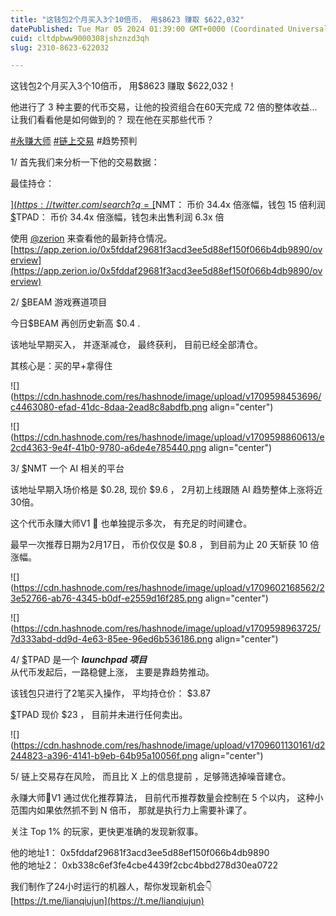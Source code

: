 ```yaml
---
title: "这钱包2个月买入3个10倍币， 用$8623 赚取 $622,032"
datePublished: Tue Mar 05 2024 01:39:00 GMT+0000 (Coordinated Universal Time)
cuid: cltdpbww9000308jshznzd3qh
slug: 2310-8623-622032

---
```


这钱包2个月买入3个10倍币， 用$8623 赚取 $622,032！  
  
他进行了 3 种主要的代币交易，让他的投资组合在60天完成 72 倍的整体收益...  
让我们看看他是如何做到的？ 现在他在买那些代币？

[#永赚大师](https://twitter.com/hashtag/%E6%B0%B8%E8%B5%9A%E5%A4%A7%E5%B8%88?src=hashtag_click) [#链上交易](https://twitter.com/hashtag/%E9%93%BE%E4%B8%8A%E4%BA%A4%E6%98%93?src=hashtag_click) #趋势预判  
  
1/ 首先我们来分析一下他的交易数据：  
  
最佳持仓：  
  
[$](https://twitter.com/search?q=%24MAGA&src=cashtag_click)BEAM： 币价 3.9x 倍涨幅，钱包 10 倍利润  
[$](https://twitter.com/search?q=%24VSG&src=cashtag_click)NMT： 币价 34.4x 倍涨幅，钱包 15 倍利润  
[$](https://twitter.com/search?q=%24MILEI&src=cashtag_click)TPAD： 币价 34.4x 倍涨幅，钱包未出售利润 6.3x 倍  
  
使用 [@zerion](https://twitter.com/zerion) 来查看他的最新持仓情况。  
[https://app.zerion.io/0x5fddaf29681f3acd3ee5d88ef150f066b4db9890/overview](https://app.zerion.io/0x5fddaf29681f3acd3ee5d88ef150f066b4db9890/overview)  
  
2/ [$](https://twitter.com/search?q=%24MAGA&src=cashtag_click)BEAM 游戏赛道项目  
  
今日$BEAM 再创历史新高 $0.4 .  
  
该地址早期买入， 并逐渐减仓， 最终获利， 目前已经全部清仓。  
  
其核心是：买的早+拿得住  

![](https://cdn.hashnode.com/res/hashnode/image/upload/v1709598453696/c4463080-efad-41dc-8daa-2ead8c8abdfb.png align="center")

![](https://cdn.hashnode.com/res/hashnode/image/upload/v1709598860613/e2cd4363-9e4f-41b0-9780-a6de4e785440.png align="center")

  
  
  
3/ [$](https://twitter.com/search?q=%24VSG&src=cashtag_click)NMT 一个 AI 相关的平台  
  
该地址早期入场价格是 $0.28, 现价 $9.6 ， 2月初上线跟随 AI 趋势整体上涨将近30倍。  
  
这个代币永赚大师V1 🤖️ 也单独提示多次， 有充足的时间建仓。  
  
最早一次推荐日期为2月17日， 币价仅仅是 $0.8 ， 到目前为止 20 天斩获 10 倍涨幅。

![](https://cdn.hashnode.com/res/hashnode/image/upload/v1709602168562/23e52766-ab76-4345-b0df-e2559d16f285.png align="center")

![](https://cdn.hashnode.com/res/hashnode/image/upload/v1709598963725/7d333abd-dd9d-4e63-85ee-96ed6b536186.png align="center")

  
  
4/ [$](https://twitter.com/search?q=%24MILEI&src=cashtag_click)TPAD 是一个 ***launchpad 项目***  
从代币发起后，一路稳健上涨， 主要是靠趋势推动。  
  
该钱包只进行了2笔买入操作， 平均持仓价： $3.87  
  
[$](https://twitter.com/search?q=%24MILEI&src=cashtag_click)TPAD 现价 $23 ， 目前并未进行任何卖出。

![](https://cdn.hashnode.com/res/hashnode/image/upload/v1709601130161/d2244823-a396-4141-b9eb-64b95a10056f.png align="center")

5/ 链上交易存在风险， 而且比 X 上的信息提前 ，足够筛选掉噪音建仓。  
  
永赚大师🤖️V1 通过优化推荐算法， 目前代币推荐数量会控制在 5 个以内， 这种小范围内如果依然抓不到 N 倍币， 那就是执行力上需要补课了。

关注 Top 1% 的玩家，更快更准确的发现新叙事。  
  
他的地址1： 0x5fddaf29681f3acd3ee5d88ef150f066b4db9890  
他的地址2： 0xb338c6ef3fe4cbe4439f2cbc4bbd278d30ea0722  
  
我们制作了24小时运行的机器人，帮你发现新机会👇  
[https://t.me/lianqiujun](https://t.me/lianqiujun)
